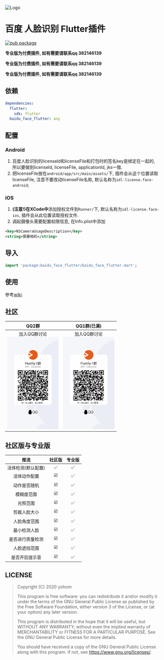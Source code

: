 ![Logo](https://github.com/fluttify-project/fluttify-core-example/blob/develop/other/Logo-Landscape.png?raw=true)

# 百度 人脸识别 Flutter插件
[![pub package](https://img.shields.io/pub/v/baidu_face_flutter.svg)](https://pub.Flutter-io.cn/packages/baidu_face_flutter)

**专业版为付费插件, 如有需要请联系qq 382146139**

**专业版为付费插件, 如有需要请联系qq 382146139**

**专业版为付费插件, 如有需要请联系qq 382146139**

## 依赖
```yaml
dependencies:
  flutter:
    sdk: flutter
  baidu_face_flutter: any
```

## 配置
### Android
1. 百度人脸识别的licenseId和licenseFile和打包时的签名key是绑定在一起的, 所以要做到licenseId, licenseFile, applicationId, jks一致.
2. 把licenseFile放在`android/app/src/main/assets/`下, 插件会从这个位置读取licenseFile, 注意不要改动licenseFile名称, 默认名称为`idl-license.face-android`;

### iOS
1. **(注意!)在XCode中**添加授权文件到`Runner/`下, 默认名称为`idl-license.face-ios`, 插件会从此位置读取授权文件.
2. 调起摄像头需要配置权限信息, 在Info.plist中添加
```xml
<key>NSCameraUsageDescription</key>
<string>需要相机</string>
```

## 导入
```dart
import 'package:baidu_face_flutter/baidu_face_flutter.dart';
```

## 使用
参考[wiki](https://github.com/fluttify-project/baidu_face_flutter/wiki).

## 社区
| QQ2群 | QQ1群(已满) |
| :----------: | :----------: |
| 加入QQ群讨论 <br/> <img src="https://github.com/fluttify-project/fluttify-project/blob/master/resources/qrcode_1593774649831.jpg?raw=true" height="300"> |加入QQ群讨论 <br/> <img src="https://github.com/fluttify-project/fluttify-project/blob/master/resources/1593774713224_temp_qrcode_share_9993.png?raw=true" height="300"> | 

## 社区版与专业版
|  推流  | 社区版 | 专业版 |
|:-----:|:-----:|:-----:|
|  活体检测(默认配置)  |  ✅ |  ✅   |
|  活体动作配置  |  ☑️ |  ✅   |
|  动作是否随机  |  ☑️ |  ✅   |
|  模糊度范围  |  ☑️ |  ✅   |
|  光照范围  |  ☑️ |  ✅   |
|  剪裁人脸大小  |  ☑️ |  ✅   |
|  人脸角度范围  |  ☑️ |  ✅   |
|  最小检测人脸  |  ☑️ |  ✅   |
|  是否进行质量检测  |  ☑️ |  ✅   |
|  人脸遮挡范围  |  ☑️ |  ✅   |
|  是否开启提示音  |  ☑️ |  ✅   |

## LICENSE
> Copyright (C) 2020 yohom
> 
> This program is free software: you can redistribute it and/or modify
> it under the terms of the GNU General Public License as published by
> the Free Software Foundation, either version 3 of the License, or
> (at your option) any later version.
> 
> This program is distributed in the hope that it will be useful,
> but WITHOUT ANY WARRANTY; without even the implied warranty of
> MERCHANTABILITY or FITNESS FOR A PARTICULAR PURPOSE.  See the
> GNU General Public License for more details.
> 
> You should have received a copy of the GNU General Public License
> along with this program.  If not, see <https://www.gnu.org/licenses/>.
